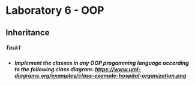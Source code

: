 # Laboratory 6 - OOP

## Inheritance

##### Task1

* _**Implement the classes in any OOP progamming language according to the following class diagram: https://www.uml-diagrams.org/examples/class-example-hospital-organization.png**_
